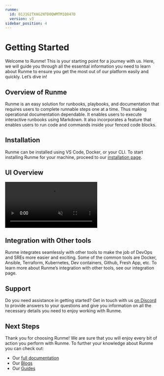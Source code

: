 ```yaml
---
runme:
  id: 01J1G2TXAG2NTD0QWMTM1Q847D
  version: v3
sidebar_position: 4
---
```


# Getting Started

Welcome to Runme! This is your starting point for a journey with us. Here, we will guide you through all the essential information you need to learn about Runme to ensure you get the most out of our platform easily and quickly. Let’s dive in!

## **Overview of Runme**

Runme is an easy solution for runbooks, playbooks, and documentation that requires users to complete runnable steps one at a time. Thus making operational documentation dependable.
It enables users to execute interactive runbooks using Markdown. It also incorporates a feature that enables users to run code and commands inside your fenced code blocks.

## **Installation**

Runme can be installed using VS Code, Docker, or your CLI. To start installing Runme for your machine, proceed to our [installation page](https://docs.runme.dev/installation/).

## **UI Overview**

<video autoPlay loop muted playsInline controls>
  <source src="/videos/runme-uioverview.mp4" type="video/mp4" />
  <source src="../../static/videos/runme-uioverview.mp4" type="video/mp4" />
  <source src="/videos/runme-uioverview.webm" type="video/webm" />
  <source src="../../static/videos/runme-uioverview.webm" type="video/webm" />
</video>

## **Integration with Other tools**

Runme integrates seamlessly with other tools to make the job of DevOps and SREs more easier and exciting.  Some of the common tools are Docker, Ansible, Terraform, Kubernetes, Dev containers, Github, Fresh App, etc.
To learn more about Runme’s integration with other tools, see our integration page.

## **Support**

Do you need assistance in getting started? Get in touch with us [on Discord](https://discord.gg/runme) to provide answers to your questions and give you information on all the necessary details you need to enjoy working with Runme.

## **Next Steps**

Thank you for choosing Runme!
We are sure that you will enjoy every bit of action you perform with Runme.
To further your knowledge about Runme you can check out:

- Our [full documentation](https://docs.runme.dev/how-runme-works/)
- Our [Blogs](https://blog.runme.dev/blog)
- Our [Guides](https://docs.runme.dev/guide/)

